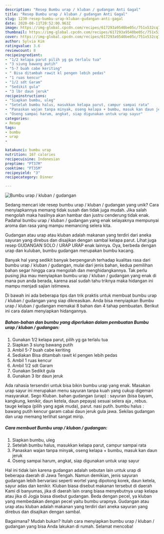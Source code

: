 ```yaml
---
description: "Resep Bumbu urap / kluban / gudangan Anti Gagal"
title: "Resep Bumbu urap / kluban / gudangan Anti Gagal"
slug: 1230-resep-bumbu-urap-kluban-gudangan-anti-gagal
date: 2020-08-11T20:52:00.963Z
image: https://img-global.cpcdn.com/recipes/617293a9540be05c/751x532cq70/bumbu-urap-kluban-gudangan-foto-resep-utama.jpg
thumbnail: https://img-global.cpcdn.com/recipes/617293a9540be05c/751x532cq70/bumbu-urap-kluban-gudangan-foto-resep-utama.jpg
cover: https://img-global.cpcdn.com/recipes/617293a9540be05c/751x532cq70/bumbu-urap-kluban-gudangan-foto-resep-utama.jpg
author: Sylvia Kim
ratingvalue: 3.6
reviewcount: 8
recipeingredient:
- "1/2 kelapa parut pilih yg ga terlalu tua"
- "3 siung bawang putih"
- "5-7 buah cabe keriting"
- " Bisa ditambah rawit kl pengen lebih pedas"
- "1 ruas kencur"
- "1/2 sdt Garam"
- "Sedikit gula"
- "3 lbr daun jeruk"
recipeinstructions:
- "Siapkan bumbu, uleg"
- "Setelah bumbu halus, masukkan kelapa parut, campur sampai rata"
- "Panaskan wajan tanpa minyak, oseng kelapa + bumbu, masuk kan daun jeruk"
- "Oseng sampai harum, angkat, siap digunakan untuk urap sayur"
categories:
- Resep
tags:
- bumbu
- urap
- 

katakunci: bumbu urap  
nutrition: 167 calories
recipecuisine: Indonesian
preptime: "PT37M"
cooktime: "PT35M"
recipeyield: "3"
recipecategory: Dinner

---
```



![Bumbu urap / kluban / gudangan](https://img-global.cpcdn.com/recipes/617293a9540be05c/751x532cq70/bumbu-urap-kluban-gudangan-foto-resep-utama.jpg)

Sedang mencari ide resep bumbu urap / kluban / gudangan yang unik? Cara menyiapkannya memang tidak susah dan tidak juga mudah. Jika salah mengolah maka hasilnya akan hambar dan justru cenderung tidak enak. Padahal bumbu urap / kluban / gudangan yang enak selayaknya mempunyai aroma dan rasa yang mampu memancing selera kita.

Gudangan atau urap atau kluban adalah makanan yang terdiri dari aneka sayuran yang direbus dan disajikan dengan sambal kelapa parut. Lihat juga resep GUDANGAN SOLO / URAP URAP enak lainnya. Oya, berbeda dengan urap dan kuluban, bumbu gudangan merupakan bumbu kacang.

Banyak hal yang sedikit banyak berpengaruh terhadap kualitas rasa dari bumbu urap / kluban / gudangan, mulai dari jenis bahan, kedua pemilihan bahan segar hingga cara mengolah dan menghidangkannya. Tak perlu pusing jika mau menyiapkan bumbu urap / kluban / gudangan yang enak di mana pun anda berada, karena asal sudah tahu triknya maka hidangan ini mampu menjadi sajian istimewa.


Di bawah ini ada beberapa tips dan trik praktis untuk membuat bumbu urap / kluban / gudangan yang siap dikreasikan. Anda bisa menyiapkan Bumbu urap / kluban / gudangan memakai 8 bahan dan 4 tahap pembuatan. Berikut ini cara dalam menyiapkan hidangannya.

<!--inarticleads1-->

##### Bahan-bahan dan bumbu yang diperlukan dalam pembuatan Bumbu urap / kluban / gudangan:

1. Gunakan 1/2 kelapa parut, pilih yg ga terlalu tua
1. Siapkan 3 siung bawang putih
1. Ambil 5-7 buah cabe keriting
1. Sediakan  Bisa ditambah rawit kl pengen lebih pedas
1. Ambil 1 ruas kencur
1. Ambil 1/2 sdt Garam
1. Gunakan Sedikit gula
1. Gunakan 3 lbr daun jeruk


Ada rahasia tersendiri untuk bisa bikin bumbu urap yang enak. Masakan urap sayur ini merupakan menu sayuran tanpa kuah yang cukup digemari masyarakat. Sego Kluban. bahan gudangan (urap) : sayuran (bisa bayam, kangkung, kenikir, daun ketela, daun pepaya) sesuai selera aja , rebus. tauge kelapa (pilih yang agak muda), parut. nasi putih. bumbu halus : bawang putih kencur garam cabai daun jeruk gula jawa. Sekilas gudangan dan urap memang terlihat sangat mirip. 

<!--inarticleads2-->

##### Cara membuat Bumbu urap / kluban / gudangan:

1. Siapkan bumbu, uleg
1. Setelah bumbu halus, masukkan kelapa parut, campur sampai rata
1. Panaskan wajan tanpa minyak, oseng kelapa + bumbu, masuk kan daun jeruk
1. Oseng sampai harum, angkat, siap digunakan untuk urap sayur


Hal ini tidak lain karena gudangan adalah sebutan lain untuk urap di beberapa daerah di Jawa Tengah. Namun demikian, jenis sayuran gudangan lebih bervariasi seperti wortel yang dipotong korek, daun ketela, sayur adas dan kenikir. Kluban biasa disebut makanan tersebut di daerah Kami di banyumas, jika di daerah lain orang biasa menyebutnya urap kelapa atau jika di Jogja biasa disebut gudangan. Beda dengan pecel, ya kluban yang membedakan dengan pecel yaitu bumbu urapnya. Gudangan atau urap atau kluban adalah makanan yang terdiri dari aneka sayuran yang direbus dan disajikan dengan sambal. 

Bagaimana? Mudah bukan? Itulah cara menyiapkan bumbu urap / kluban / gudangan yang bisa Anda lakukan di rumah. Selamat mencoba!
